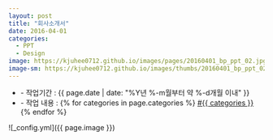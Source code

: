 ```yaml
---
layout: post
title: "회사소개서"
date: 2016-04-01
categories:
  - PPT
  - Design
image: https://kjuhee0712.github.io/images/pages/20160401_bp_ppt_02.jpg
image-sm: https://kjuhee0712.github.io/images/thumbs/20160401_bp_ppt_02.jpg
---
```


<ul class="inform">
	<li class="preview__date" itemprop="datePublished" datetime="{{ page.date | date_to_xmlschema }}">- 작업기간 : {{ page.date | date: "%Y년 %-m월부터 약 %-d개월 이내" }}</li>
	<li class="preview__catetory" itemprop="catetory">- 작업 내용 :
		{% for categories in page.categories %}
           <a href="/category/{{ categories }}/">#{{ categories }}</a>     
      	{% endfor %}</li>
</ul>

![_config.yml]({{ page.image }})


